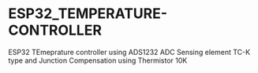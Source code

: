 # ESP32_TEMPERATURE-CONTROLLER

ESP32 TEmeprature controller using ADS1232 ADC  Sensing element TC-K type and  Junction Compensation using  Thermistor 10K
